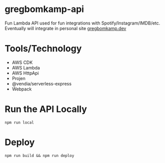 # gregbomkamp-api

Fun Lambda API used for fun integrations with Spotify/Instagram/IMDB/etc. Eventually will integrate in personal site [gregbomkamp.dev](https://gregbomkamp.dev)

# Tools/Technology

- AWS CDK
- AWS Lambda
- AWS HttpApi
- Projen
- @vendia/serverless-express
- Webpack

# Run the API Locally

`npm run local`

# Deploy

`npm run build && npm run deploy`
